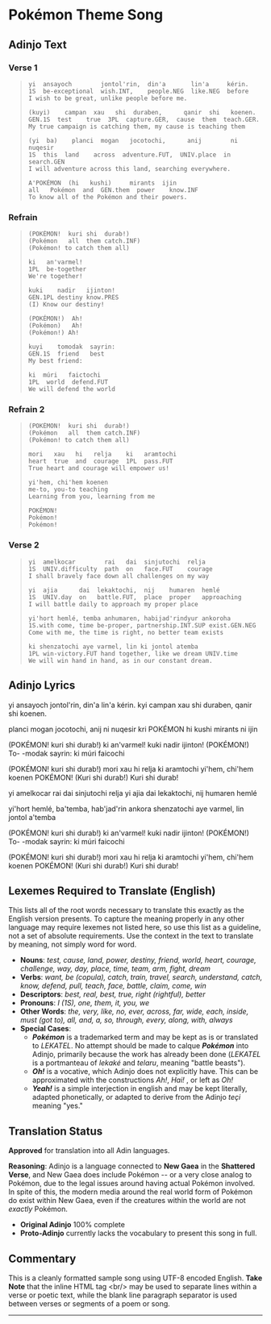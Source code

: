 Pokémon Theme Song
==================

Adinjo Text
-----------

### Verse 1 ###

> ```
> yi  ansayoch        jontol'rin,  din'a       lin'a     kérin.
> 1S  be-exceptional  wish.INT,    people.NEG  like.NEG  before
> I wish to be great, unlike people before me.
>
> (kuyi)    campan  xau   shi  duraben,      qanir  shi   koenen.
> GEN.1S  test    true  3PL  capture.GER,  cause  them  teach.GER.
> My true campaign is catching them, my cause is teaching them
> 
> (yi  ba)    planci  mogan   jocotochi,      anij        ni  nuqesir
> 1S  this  land    across  adventure.FUT,  UNIV.place  in  search.GEN
> I will adventure across this land, searching everywhere.
> 
> A'POKÉMON  (hi   kushi)     mirants  ijin 
> all   Pokémon  and  GEN.them  power    know.INF
> To know all of the Pokémon and their powers.
> ```

### Refrain ###

> ```
> (POKÉMON!  kuri shi  durab!)
> (Pokémon   all  them catch.INF)
> (Pokémon! to catch them all)
> 
> ki   an'varmel!
> 1PL  be-together
> We're together!
>
> kuki    nadir   ijinton!
> GEN.1PL destiny know.PRES
> (I) Know our destiny!
> 
> (POKÉMON!)  Ah!
> (Pokémon)   Ah!
> (Pokémon!) Ah!
> 
> kuyi    tomodak  sayrin:
> GEN.1S  friend   best
> My best friend:
>
> ki  múri   faictochi
> 1PL  world  defend.FUT
> We will defend the world
> ```

### Refrain 2 ###

> ```
> (POKÉMON!  kuri shi  durab!)
> (Pokémon   all  them catch.INF)
> (Pokémon! to catch them all)
>
> mori   xau   hi   relja    ki   aramtochi
> heart  true  and  courage  1PL  pass.FUT
> True heart and courage will empower us!
>
> yi'hem, chi'hem koenen
> me-to, you-to teaching
> Learning from you, learning from me
>
> POKÉMON!
> Pokémon!
> Pokémon!
> ```

### Verse 2 ###

> ```
> yi  amelkocar        rai   dai  sinjutochi  relja
> 1S  UNIV.difficulty  path  on   face.FUT    courage
> I shall bravely face down all challenges on my way
>
> yi  ajia      dai  lekaktochi,  nij    humaren  hemlé
> 1S  UNIV.day  on   battle.FUT,  place  proper   approaching
> I will battle daily to approach my proper place
>
> yi'hort hemlé, temba anhumaren, habijad'rindyur ankoroha
> 1S.with come, time be-proper, partnership.INT.SUP exist.GEN.NEG
> Come with me, the time is right, no better team exists
>
> ki shenzatochi aye varmel, lin ki jontol atemba
> 1PL win-victory.FUT hand together, like we dream UNIV.time
> We will win hand in hand, as in our constant dream.
> ```

Adinjo Lyrics
-------------

yi ansayoch jontol'rin,
din'a lin'a kérin.
kyi campan xau shi duraben,
qanir shi koenen.

planci mogan jocotochi,
anij ni nuqesir
kri POKÉMON hi kushi
mirants ni ijin

(POKÉMON! kuri shi durab!)
ki an'varmel!
kuki nadir ijinton!
(POKÉMON!) To-
-modak sayrin:
ki múri faicochi

(POKÉMON! kuri shi durab!)
mori xau hi
relja ki aramtochi
yi'hem, chi'hem koenen
POKÉMON!
(Kuri shi durab!)
Kuri shi durab!

yi amelkocar rai dai
sinjutochi relja
yi ajia dai lekaktochi,
nij humaren hemlé

yi'hort hemlé, ba'temba,
hab'jad'rin ankora
shenzatochi aye varmel,
lin jontol a'temba

(POKÉMON! kuri shi durab!)
ki an'varmel!
kuki nadir ijinton!
(POKÉMON!) To-
-modak sayrin:
ki múri faicochi

(POKÉMON! kuri shi durab!)
mori xau hi
relja ki aramtochi
yi'hem, chi'hem koenen
POKÉMON!
(Kuri shi durab!)
Kuri shi durab!

Lexemes Required to Translate (English)
---------------------------------------

This lists all of the root words necessary to translate this exactly as the
English version presents. To capture the meaning properly in any other language
may require lexemes not listed here, so use this list as a guideline, not a set
of absolute requirements. Use the context in the text to translate by meaning,
not simply word for word.

* **Nouns**: _test, cause, land, power, destiny, friend, world, heart, courage,
  challenge, way, day, place, time, team, arm, fight, dream_
* **Verbs**: _want, be (copula), catch, train, travel, search, understand,
  catch, know, defend, pull, teach, face, battle, claim, come, win_
* **Descriptors**: _best, real, best, true, right (rightful), better_
* **Pronouns**: _I (1S), one, them, it, you, we_
* **Other Words**: _the, very, like, no, ever, across, far, wide, each, inside,
  must (got to), all, and, a, so, through, every, along, with, always_
* **Special Cases**:
  * _**Pokémon**_ is a trademarked term and may be kept as is or translated to
    _LEKATEL_. No attempt should be made to calque _**Pokémon**_ into Adinjo,
    primarily because the work has already been done (_LEKATEL_ is a portmanteau
    of _lekaké_ and _telaru_, meaning "battle beasts").
  * _**Oh!**_ is a vocative, which Adinjo does not explicitly have. This can be
    approximated with the constructions _Ah!_, _Hai!_ , or left as _Oh!_
  * _**Yeah!**_ is a simple interjection in english and may be kept literally,
    adapted phonetically, or adapted to derive from the Adinjo _teçi_ meaning
    "yes."


Translation Status
------------------

**Approved** for translation into all Adin languages.

**Reasoning**: Adinjo is a language connected to **New Gaea** in the **Shattered
Verse**, and New Gaea does include Pokémon -- or a very close analog to Pokémon,
due to the legal issues around having actual Pokémon involved. In spite of this, the
modern media around the real world form of Pokémon do exist within New Gaea,
even if the creatures within the world are not _exactly_ Pokémon.

* **Original Adinjo** 100% complete
* **Proto-Adinjo** currently lacks the vocabulary to present this song in full.

Commentary
----------

This is a cleanly formatted sample song using UTF-8 encoded English. **Take
Note** that the inline HTML tag \<br/\> may be used to separate lines within a verse
or poetic text, while the blank line paragraph separator is used between verses
or segments of a poem or song.

--------------------------------------------------------------------------------
<!--stackedit_data:
eyJoaXN0b3J5IjpbMTc1MTgyOTYxMywxNjgwNTI0NzUxXX0=
-->